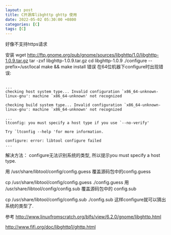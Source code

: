 ```yaml
---
layout: post
title: C开源库libghttp ghttp 使用
date: 2022-05-02 05:30:00 +0800
categories: [C]
tags: [C]
---
```

好像不支持https请求

安装
wget http://ftp.gnome.org/pub/gnome/sources/libghttp/1.0/libghttp-1.0.9.tar.gz
tar -zxf libghttp-1.0.9.tar.gz 
cd libghttp-1.0.9
./configure --prefix=/usr/local
make && make install
错误
在64位机器下configure时出现错误:
```
 
...
checking host system type... Invalid configuration `x86_64-unknown-linux-gnu': machine `x86_64-unknown' not recognized

checking build system type... Invalid configuration `x86_64-unknown-linux-gnu': machine `x86_64-unknown' not recognized

...
ltconfig: you must specify a host type if you use `--no-verify'

Try `ltconfig --help 'for more information.

configure: error: libtool configure failed
...
```
解决方法： configure无法识别系统的类型, 所以提示you must specify a host type.

用 /usr/share/libtool/config/config.guess 覆盖源码包中的config.guess

cp /usr/share/libtool/config/config.guess  ./config.guess
用 /usr/share/libtool/config/config.sub 覆盖源码包中的 config.sub

cp /usr/share/libtool/config/config.sub  ./config.sub
这样configure就可以猜出系统的类型了.

参考
http://www.linuxfromscratch.org/blfs/view/6.2.0/gnome/libghttp.html

http://www.fifi.org/doc/libghttp1/ghttp.html